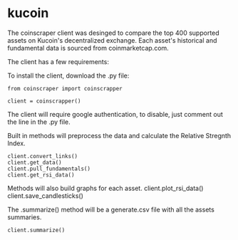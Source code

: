 # kucoin
The coinscraper client was desinged to compare the top 400 supported assets on Kucoin's decentralized exchange. Each asset's historical and fundamental data is sourced from coinmarketcap.com.  

The client has a few requirements:  

To install the client, download the .py file:

    from coinscraper import coinscrapper

    client = coinscrapper()

The client will require google authentication, to disable, just comment out the line in the .py file.

Built in methods will preprocess the data and calculate the Relative Stregnth Index. 

    client.convert_links()
    client.get_data()
    client.pull_fundamentals()
    client.get_rsi_data()

Methods will also build graphs for each asset. 
    client.plot_rsi_data()
    client.save_candlesticks()

The .summarize() method will be a generate.csv file with all the assets summaries.

    client.summarize()

